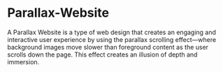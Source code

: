 # Parallax-Website
A Parallax Website is a type of web design that creates an engaging and interactive user experience by using the parallax scrolling effect—where background images move slower than foreground content as the user scrolls down the page. This effect creates an illusion of depth and immersion.
